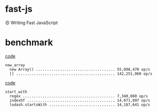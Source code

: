 # fast-js

:heart_eyes: Writing Fast JavaScript

# benchmark

[code](benchmark/new_array.js)

```
new_array
  new Array() .................................... 55,098,470 op/s
  [] ............................................. 142,251,068 op/s
```

[code](benchmark/start_with.js)

```
start_with
  regex .......................................... 7,340,080 op/s
  indexOf ........................................ 14,071,897 op/s
  lodash.startsWith .............................. 14,187,641 op/s
```